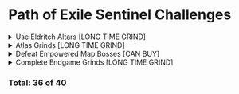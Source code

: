 # Path of Exile Sentinel Challenges

<details>
  <summary>Use Eldritch Altars [LONG TIME GRIND]</summary>
  
 - [x] Activate Searing Exarch Altars with Wrath of the Cosmos allocated (250/250)
 - [ ] Activate Eater of Worlds Altars with Eldritch Gaze allocated (0/250)
 - [x] Defeat a Tier 16 Map Boss in a Rare Map after having activated at least 6 Searing Exarch Altars in an area with Wrath of the Cosmos allocated
 - [x] Defeat a Tier 16 Map Boss in a Rare Map after having activated at least 4 Eater of Worlds Altars which have modifiers that affect the Map Boss with Eldritch Gaze allocated
</details>

<details>
  <summary>Atlas Grinds [LONG TIME GRIND]</summary>
  
 - [ ] Activate Searing Exarch Altars (416/1000)  
 - [ ] Activate Eater of Worlds Altars (387/1000)
 - [x] Defeat Witnessed Map Bosses (200/200)
</details>

<details>
  <summary>Defeat Empowered Map Bosses [CAN BUY]</summary>
  
 - [ ] Defeat Suncaller Asha in Park Map while they are Empowered by The Angel of Vengeance            
 - [ ] Defeat Maligaro the Mutilator in Overgrown Shrine Map while they are Empowered by The Epiphany  
 - [ ] Defeat Amalgam of Nightmares in Carcass Map while they are Empowered by The Twisted Trinity     
 - [ ] Defeat Stone of the Currents in Wharf Map while they are Empowered by The Unbridled Tempest     
 - [ ] Defeat Shavronne the Sickening in Cells Map while they are Empowered by The Narcissist          
 - [ ] Defeat Portentia, the Foul in Waste Pool Map while they are Empowered by The Depraved           
 - [ ] Defeat Fire and Fury in Lava Chamber Map while they are Empowered by The Raging Inferno         
 - [ ] Defeat The Restless Shade in Grave Trough Map while they are Empowered by Insomnia         
</details>

<details>
  <summary>Complete Endgame Grinds [LONG TIME GRIND]</summary>
  
 - [x] Level 100
 - [ ] Use the Divine Font in the Endgame Labyrinth (31/250)            
 - [ ] Defeat 4-mod Rare Monsters in Tier 16 Maps (93/100)  
 - [x] Defeat Uber Bosses (100/100)     
 - [ ] Reach Depth Level 600 in your Azurite Mine (584/600)
 - [ ] Defeat Tier 16 Map Bosses with at least 50 Empowerment (62/200)
</details>

### Total: 36 of 40
